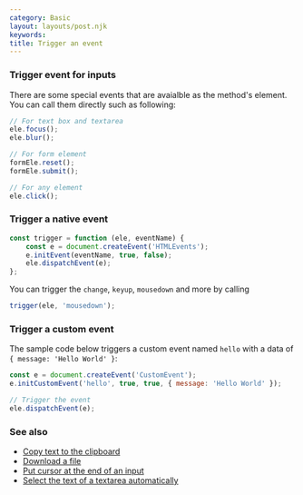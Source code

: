 ```yaml
---
category: Basic
layout: layouts/post.njk
keywords:
title: Trigger an event
---
```


### Trigger event for inputs

There are some special events that are avaialble as the method's element. You can call them directly such as following:

```js
// For text box and textarea
ele.focus();
ele.blur();

// For form element
formEle.reset();
formEle.submit();

// For any element
ele.click();
```

### Trigger a native event

```js
const trigger = function (ele, eventName) {
    const e = document.createEvent('HTMLEvents');
    e.initEvent(eventName, true, false);
    ele.dispatchEvent(e);
};
```

You can trigger the `change`, `keyup`, `mousedown` and more by calling

```js
trigger(ele, 'mousedown');
```

### Trigger a custom event

The sample code below triggers a custom event named `hello` with a data of `{ message: 'Hello World' }`:

```js
const e = document.createEvent('CustomEvent');
e.initCustomEvent('hello', true, true, { message: 'Hello World' });

// Trigger the event
ele.dispatchEvent(e);
```

### See also

-   [Copy text to the clipboard](/copy-text-to-the-clipboard)
-   [Download a file](/download-a-file)
-   [Put cursor at the end of an input](/put-cursor-at-the-end-of-an-input)
-   [Select the text of a textarea automatically](/select-the-text-of-a-textarea-automatically)

